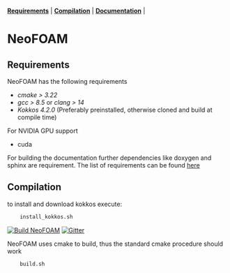 **[Requirements](#requirements)** |
**[Compilation](#Compilation)** |
**[Documentation](https://exasim-project.com/NeoFOAM/)** |
# NeoFOAM

## Requirements

NeoFOAM has the following requirements

*  _cmake > 3.22_
*  _gcc > 8.5_ or  _clang > 14_ 
*  _Kokkos 4.2.0_ (Preferably preinstalled, otherwise cloned and build at compile time) 

For NVIDIA GPU support
* cuda 

For building the documentation further dependencies like doxygen and sphinx are requirement. The list of requirements can be found [here](https://github.com/exasim-project/NeoFOAM/actions/workflows/doc.yml)


## Compilation

to install and download kokkos execute:

```bash 
    install_kokkos.sh
```



[![Build NeoFOAM](https://github.com/exasim-project/NeoFOAM/actions/workflows/build.yaml/badge.svg)](https://github.com/exasim-project/NeoFOAM/actions/workflows/build.yaml)
[![Gitter](https://img.shields.io/badge/Gitter-8A2BE2)](https://matrix.to/#/#NeoFOAM:gitter.im)

NeoFOAM uses cmake to build, thus the standard cmake procedure should work 

```bash 
    build.sh
```
